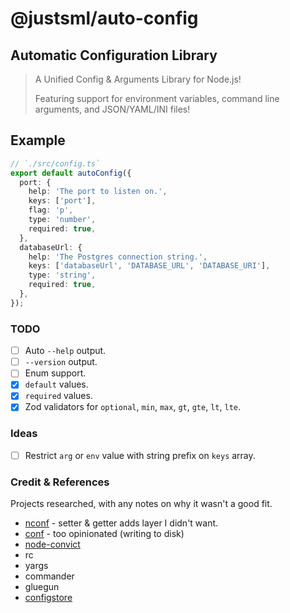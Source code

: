 # @justsml/auto-config

## Automatic Configuration Library

> A Unified Config & Arguments Library for Node.js!
>
> Featuring support for environment variables, command line arguments, and JSON/YAML/INI files!

## Example

```ts
// `./src/config.ts`
export default autoConfig({
  port: {
    help: 'The port to listen on.',
    keys: ['port'],
    flag: 'p',
    type: 'number',
    required: true,
  },
  databaseUrl: {
    help: 'The Postgres connection string.',
    keys: ['databaseUrl', 'DATABASE_URL', 'DATABASE_URI'],
    type: 'string',
    required: true,
  },
});
```

###  TODO

- [ ] Auto `--help` output.
- [ ] `--version` output.
- [ ] Enum support.
- [x] `default` values.
- [x] `required` values.
- [x] Zod validators for `optional`, `min`, `max`, `gt`, `gte`, `lt`, `lte`.

### Ideas

- [ ] Restrict `arg` or `env` value with string prefix on `keys` array.



### Credit & References

Projects researched, with any notes on why it wasn't a good fit.

* [nconf](https://github.com/indexzero/nconf) - setter & getter adds layer I didn't want.
* [conf](https://github.com/sindresorhus/conf) - too opinionated (writing to disk)
* [node-convict]()
* rc
* yargs
* commander
* gluegun
* [configstore](https://github.com/yeoman/configstore)
